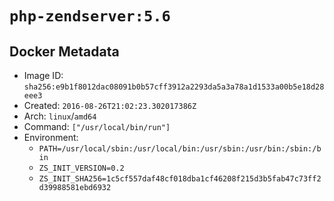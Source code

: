 # `php-zendserver:5.6`

## Docker Metadata

- Image ID: `sha256:e9b1f8012dac08091b0b57cff3912a2293da5a3a78a1d1533a00b5e18d28eee3`
- Created: `2016-08-26T21:02:23.302017386Z`
- Arch: `linux`/`amd64`
- Command: `["/usr/local/bin/run"]`
- Environment:
  - `PATH=/usr/local/sbin:/usr/local/bin:/usr/sbin:/usr/bin:/sbin:/bin`
  - `ZS_INIT_VERSION=0.2`
  - `ZS_INIT_SHA256=1c5cf557daf48cf018dba1cf46208f215d3b5fab47c73ff2d39988581ebd6932`
